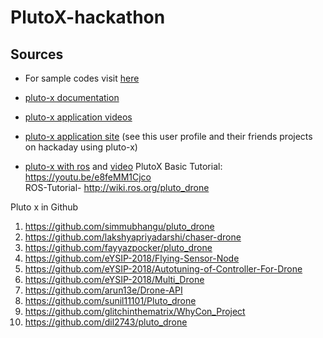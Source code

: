 # PlutoX-hackathon

## Sources

* For sample codes visit [here](https://github.com/DronaAviation/PlutoX-Sample-Codes)

* [pluto-x documentation ](https://drive.google.com/drive/folders/12yho1OL4OuOJdStSYlG2r4aEH-reXx16)

* [pluto-x application videos](https://www.youtube.com/playlist?list=PLmchdkS6advFft2qlFfgqPht_llfsK-zI)

* [pluto-x application site](https://hackaday.io/project/160421-object-tracking-with-a-plutox-drone)
  (see this user profile and their friends projects on hackaday using pluto-x)

* [pluto-x with ros](https://github.com/lakshyapriyadarshi/chaser-drone) and [video](https://www.youtube.com/watch?v=0mkvEO9O9v8)
PlutoX Basic Tutorial: https://youtu.be/e8feMM1Cjco </h>
<br>ROS-Tutorial- http://wiki.ros.org/pluto_drone   



Pluto x in Github
1. https://github.com/simmubhangu/pluto_drone
2. https://github.com/lakshyapriyadarshi/chaser-drone
3. https://github.com/fayyazpocker/pluto_drone
4. https://github.com/eYSIP-2018/Flying-Sensor-Node
5. https://github.com/eYSIP-2018/Autotuning-of-Controller-For-Drone
6. https://github.com/eYSIP-2018/Multi_Drone
7. https://github.com/arun13e/Drone-API
8. https://github.com/sunil11101/Pluto_drone
9. https://github.com/glitchinthematrix/WhyCon_Project
10. https://github.com/dil2743/pluto_drone
